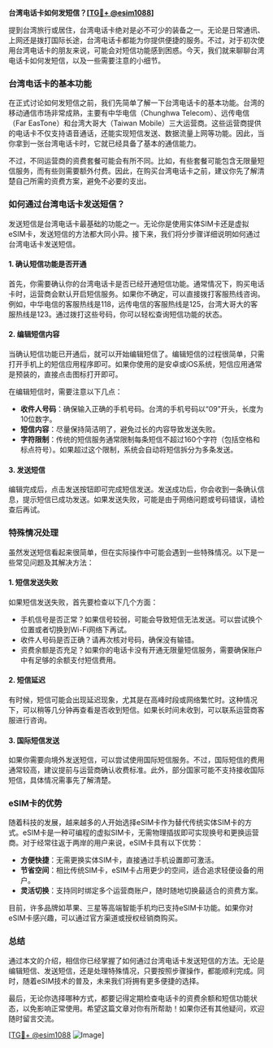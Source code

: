 **台湾电话卡如何发短信？[[TG💪+ @esim1088](https://t.me/s/esim1088)]**

提到台湾旅行或居住，台湾电话卡绝对是必不可少的装备之一。无论是日常通讯、上网还是拨打国际长途，台湾电话卡都能为你提供便捷的服务。不过，对于初次使用台湾电话卡的朋友来说，可能会对短信功能感到困惑。今天，我们就来聊聊台湾电话卡如何发短信，以及一些需要注意的小细节。

### 台湾电话卡的基本功能

在正式讨论如何发短信之前，我们先简单了解一下台湾电话卡的基本功能。台湾的移动通信市场非常成熟，主要有中华电信（Chunghwa Telecom）、远传电信（Far EasTone）和台湾大哥大（Taiwan Mobile）三大运营商。这些运营商提供的电话卡不仅支持语音通话，还能实现短信发送、数据流量上网等功能。因此，当你拿到一张台湾电话卡时，它就已经具备了基本的通信能力。

不过，不同运营商的资费套餐可能会有所不同。比如，有些套餐可能包含无限量短信服务，而有些则需要额外付费。因此，在购买台湾电话卡之前，建议你先了解清楚自己所需的资费方案，避免不必要的支出。

### 如何通过台湾电话卡发送短信？

发送短信是台湾电话卡最基础的功能之一。无论你是使用实体SIM卡还是虚拟eSIM卡，发送短信的方法都大同小异。接下来，我们将分步骤详细说明如何通过台湾电话卡发送短信。

#### 1. 确认短信功能是否开通

首先，你需要确认你的台湾电话卡是否已经开通短信功能。通常情况下，购买电话卡时，运营商会默认开启短信服务。如果你不确定，可以直接拨打客服热线咨询。例如，中华电信的客服热线是118，远传电信的客服热线是125，台湾大哥大的客服热线是123。通过拨打这些号码，你可以轻松查询短信功能的状态。

#### 2. 编辑短信内容

当确认短信功能已开通后，就可以开始编辑短信了。编辑短信的过程很简单，只需打开手机上的短信应用程序即可。如果你使用的是安卓或iOS系统，短信应用通常是预装的，直接点击图标打开即可。

在编辑短信时，需要注意以下几点：
- **收件人号码**：确保输入正确的手机号码。台湾的手机号码以“09”开头，长度为10位数字。
- **短信内容**：尽量保持简洁明了，避免过长的内容导致发送失败。
- **字符限制**：传统的短信服务通常限制每条短信不超过160个字符（包括空格和标点符号）。如果超过这个限制，系统会自动将短信拆分为多条发送。

#### 3. 发送短信

编辑完成后，点击发送按钮即可完成短信发送。发送成功后，你会收到一条确认信息，提示短信已成功发送。如果发送失败，可能是由于网络问题或号码错误，请检查后再试。

### 特殊情况处理

虽然发送短信看起来很简单，但在实际操作中可能会遇到一些特殊情况。以下是一些常见问题及其解决方法：

#### 1. 短信发送失败

如果短信发送失败，首先要检查以下几个方面：
- 手机信号是否正常？如果信号较弱，可能会导致短信无法发送。可以尝试换个位置或者切换到Wi-Fi网络下再试。
- 收件人号码是否正确？请再次核对号码，确保没有输错。
- 资费余额是否充足？如果你的电话卡没有开通无限量短信服务，需要确保账户中有足够的余额支付短信费用。

#### 2. 短信延迟

有时候，短信可能会出现延迟现象，尤其是在高峰时段或网络繁忙时。这种情况下，可以稍等几分钟再查看是否收到短信。如果长时间未收到，可以联系运营商客服进行咨询。

#### 3. 国际短信发送

如果你需要向境外发送短信，可以尝试使用国际短信服务。不过，国际短信的费用通常较高，建议提前与运营商确认收费标准。此外，部分国家可能不支持接收国际短信，具体情况需事先了解清楚。

### eSIM卡的优势

随着科技的发展，越来越多的人开始选择eSIM卡作为替代传统实体SIM卡的方式。eSIM卡是一种可编程的虚拟SIM卡，无需物理插拔即可实现换号和更换运营商。对于经常往返于两岸的用户来说，eSIM卡具有以下优势：

- **方便快捷**：无需更换实体SIM卡，直接通过手机设置即可激活。
- **节省空间**：相比传统SIM卡，eSIM卡占用更少的空间，适合追求轻便设备的用户。
- **灵活切换**：支持同时绑定多个运营商账户，随时随地切换最适合的资费方案。

目前，许多品牌如苹果、三星等高端智能手机均已支持eSIM卡功能。如果你对eSIM卡感兴趣，可以通过官方渠道或授权经销商购买。

### 总结

通过本文的介绍，相信你已经掌握了如何通过台湾电话卡发送短信的方法。无论是编辑短信、发送短信，还是处理特殊情况，只要按照步骤操作，都能顺利完成。同时，随着eSIM技术的普及，未来我们将拥有更多便捷的选择。

最后，无论你选择哪种方式，都要记得定期检查电话卡的资费余额和短信功能状态，以免影响正常使用。希望这篇文章对你有所帮助！如果你还有其他疑问，欢迎随时留言交流。

[[TG💪+ @esim1088](https://t.me/s/esim1088) ![Image](https://i.postimg.cc/4NQfJmqS/Snipaste-2025-05-13-00-14-12.png)]